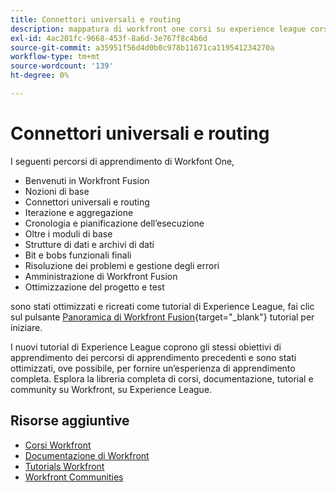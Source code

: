 ```yaml
---
title: Connettori universali e routing
description: mappatura di workfront one corsi su experience league corsi
exl-id: 4ac201fc-9668-453f-8a6d-3e767f8c4b6d
source-git-commit: a35951f56d4d0b0c978b11671ca119541234270a
workflow-type: tm+mt
source-wordcount: '139'
ht-degree: 0%

---
```


# Connettori universali e routing

I seguenti percorsi di apprendimento di Workfont One,

* Benvenuti in Workfront Fusion
* Nozioni di base
* Connettori universali e routing
* Iterazione e aggregazione
* Cronologia e pianificazione dell’esecuzione
* Oltre i moduli di base
* Strutture di dati e archivi di dati
* Bit e bobs funzionali finali
* Risoluzione dei problemi e gestione degli errori
* Amministrazione di Workfront Fusion
* Ottimizzazione del progetto e test

sono stati ottimizzati e ricreati come tutorial di Experience League, fai clic sul pulsante [Panoramica di Workfront Fusion](https://experienceleague.adobe.com/docs/workfront-learn/tutorials-workfront/fusion/welcome-to-workfront-fusion/workfront-fusion-overview.html?lang=en){target="_blank"} tutorial per iniziare.

I nuovi tutorial di Experience League coprono gli stessi obiettivi di apprendimento dei percorsi di apprendimento precedenti e sono stati ottimizzati, ove possibile, per fornire un’esperienza di apprendimento completa.  Esplora la libreria completa di corsi, documentazione, tutorial e community su Workfront, su Experience League.

## Risorse aggiuntive

* [Corsi Workfront](https://experienceleague.adobe.com/?lang=en&amp;Solution=Workfront#courses)
* [Documentazione di Workfront](https://experienceleague.adobe.com/docs/workfront.html)
* [Tutorials Workfront](https://experienceleague.adobe.com/docs/workfront-learn/tutorials-workfront/home.html)
* [Workfront Communities](https://experienceleaguecommunities.adobe.com/t5/workfront/ct-p/workfront)
